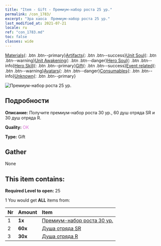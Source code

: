 ```yaml
---
title: "Item - Gift - Премиум-набор роста 25 ур."
permalink: /con_1783/
excerpt: "Эра хаоса  Премиум-набор роста 25 ур."
last_modified_at: 2021-07-21
locale: ru
ref: "con_1783.md"
toc: false
classes: wide
---
```

 [Materials](/ItemsRU/){: .btn .btn--primary}[Artifacts](/ItemsRU/Artifacts/){: .btn .btn--success}[Unit Soul](/ItemsRU/UnitSoul/){: .btn .btn--warning}[Unit Awakening](/ItemsRU/UnitAwakening/){: .btn .btn--danger}[Hero Soul](/ItemsRU/HeroSoul/){: .btn .btn--info}[Hero Skill](/ItemsRU/HeroSkill/){: .btn .btn--primary}[Gift](/ItemsRU/Gift/){: .btn .btn--success}[Event related](/ItemsRU/Events/){: .btn .btn--warning}[Avatars](/ItemsRU/Avatars/){: .btn .btn--danger}[Consumables](/ItemsRU/Consumables/){: .btn .btn--info}[Unknown](/ItemsRU/Unknown/){: .btn .btn--primary}

 ![Премиум-набор роста 25 ур.](/images/t/i_907221.png)

## Подробности
 **Описание:** Получите премиум-набор роста 30 ур., 60 душ отряда SR и 30 душ отряда R.

 **Quality:** <span style="color: #DA70D6">OK</span>

 **Type:** Gift

## Gather

  None

## This item contains:

 **Required Level to open:** 25

 1 You would get **ALL** items  from:

  | Nr | Amount |     Item    |
  |:---|:-------|:------------|
  | 1 |  **1x** | [Премиум-набор роста 30 ур.](/ItemsRU/con_1784/) |  | 
  | 2 |  **60x** | [Душа отряда SR](/ItemsRU/con_534/) |  | 
  | 3 |  **30x** | [Душа отряда R](/ItemsRU/con_533/) |  | 
